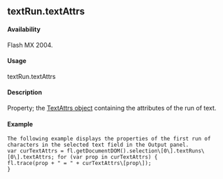 ## textRun.textAttrs

#### Availability

Flash MX 2004.

#### Usage

textRun.textAttrs

#### Description

Property; the [TextAttrs object](#_bookmark1003) containing the attributes of the run of text.

#### Example

```
The following example displays the properties of the first run of characters in the selected text field in the Output panel.
var curTextAttrs = fl.getDocumentDOM().selection\[0\].textRuns\[0\].textAttrs; for (var prop in curTextAttrs) {
fl.trace(prop + " = " + curTextAttrs\[prop\]);
}

```